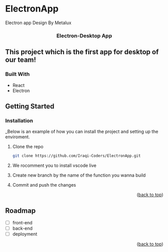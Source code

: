 # ElectronApp
Electron app Design By Metalux 

<h3 align="center">Electron-Desktop App</h3>


<!-- ABOUT THE PROJECT -->
## This project which is the first app for desktop of our team!


### Built With

* React
* Electron


<!-- GETTING STARTED -->
## Getting Started

### Installation

_Below is an example of how you can install the project and setting up the enviroment.
1. Clone the repo
   ```sh
   git clone https://github.com/Iraqi-Coders/ElectronApp.git
   ```
2. We rocomment you to install vscode live
3. Create new branch by the name of the function you wanna build

4. Commit and push the changes

<p align="right">(<a href="#readme-top">back to top</a>)</p>


<!-- ROADMAP -->
## Roadmap
- [ ] front-end
- [ ] back-end
- [ ] deployment
<p align="right">(<a href="#readme-top">back to top</a>)</p>

